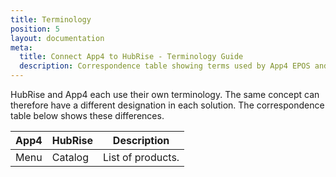 ```yaml
---
title: Terminology
position: 5
layout: documentation
meta:
  title: Connect App4 to HubRise - Terminology Guide
  description: Correspondence table showing terms used by App4 EPOS and those used on HubRise for the same concept. Connect apps and synchronise your data.
---
```


HubRise and App4 each use their own terminology. The same concept can therefore have a different designation in each solution. The correspondence table below shows these differences.

| App4 | HubRise | Description       |
| ---- | ------- | ----------------- |
| Menu | Catalog | List of products. |

<!--
What terms are you using for:
- Actual restaurant ("location" in HubRise):
- Product, option, and deal codes ("ref codes" in HubRise):
- Deals ("deals" / "discounts" in HubRise):
- Below the line charges, like tip or delivery charge ("charges" in HubRise):
-->
